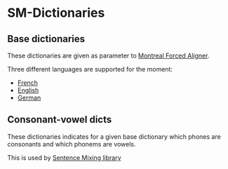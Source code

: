 # SM-Dictionaries

## Base dictionaries

These dictionaries are given as parameter to [Montreal Forced Aligner](https://github.com/MontrealCorpusTools/Montreal-Forced-Aligner).

Three different languages are supported for the moment:
- [French](https://github.com/MontrealCorpusTools/mfa-models/blob/master/dictionary/french_prosodylab.dict)
- [English](https://github.com/MontrealCorpusTools/mfa-models/blob/master/dictionary/english.dict)
- [German](https://github.com/MontrealCorpusTools/mfa-models/blob/master/dictionary/german_prosodylab.dict)

## Consonant-vowel dicts

These dictionaries indicates for a given base dictionary which phones are consonants and which phonems are vowels.

This is used by [Sentence Mixing library](https://github.com/pop123123123/sentence-mixing)
